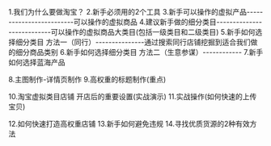 1.我们为什么要做淘宝？
2.新手必须用的2个工具
3.新手可以操作的虚拟产品-------------------------可以操作的虚拟商品
4.建议新手做的细分类目---------------------------可以操作的虚拟商品大类目(包括一级类目和二级类目)
5.新手如何选择细分类目 方法一（同行）---------------通过搜索同行店铺挖掘到适合我们做的细分商品类别
6.新手如何选择细分类目 方法二（生意参谋）------------
7.新手如何选择蓝海产品

8.主图制作-详情页制作
9.高权重的标题制作(重点)

10.淘宝虚拟类目店铺 开店后的重要设置(实战演示)
11.实战操作(如何快速的上传宝贝)

12.如何快速打造高权重店铺
13.新手如何避免违规
14.寻找优质货源的2种有效方法